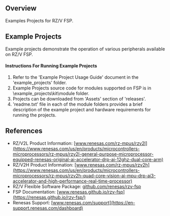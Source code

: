## Overview

Examples Projects for RZ/V FSP.

## Example Projects

Example projects demonstrate the operation of various peripherals available on RZ/V FSP. 

#### Instructions For Running Example Projects

1.  Refer to the 'Example Project Usage Guide' document in the 'example_projects' folder.
2.  Example Projects source code for modules supported on FSP is in \example_projects\kit\module folder.
3.  Projects can be downloaded from 'Assets' section of 'releases'.
4.  'readme.txt' file in each of the module folders provides a brief description of the example project and hardware requirements for running the projects.

## References

- RZ/V2L Product Information:     [www.renesas.com/rz-mpus/rzv2l](https://www.renesas.com/us/en/products/microcontrollers-microprocessors/rz-mpus/rzv2l-general-purpose-microprocessor-equipped-renesas-original-ai-accelerator-drp-ai-12ghz-dual-core-arm)
- RZ/V2H Product Information:     [www.renesas.com/rz-mpus/rzv2h](https://www.renesas.com/us/en/products/microcontrollers-microprocessors/rz-mpus/rzv2h-quad-core-vision-ai-mpu-drp-ai3-accelerator-and-high-performance-real-time-processor)
- RZ/V Flexible Software Package: [github.com/renesas/rzv-fsp](https://github.com/renesas/rzv-fsp)
- FSP Documentation:              [www.renesas.github.io/rzv-fsp](https://renesas.github.io/rzv-fsp/)
- Renesas Support:                [www.renesas.com/support](https://en-support.renesas.com/dashboard)
